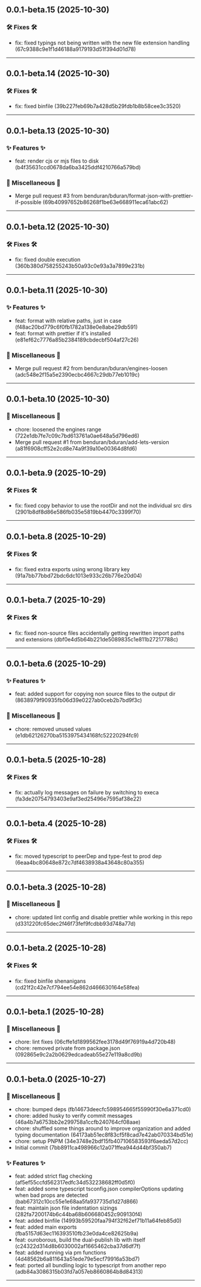 ## 0.0.1-beta.15 (2025-10-30)

### 🛠️ Fixes 🛠️

- fix: fixed typings not being written with the new file extension handling (67c9388c9e1f1d46188a9179193d51f394d01d78)

---

## 0.0.1-beta.14 (2025-10-30)

### 🛠️ Fixes 🛠️

- fix: fixed binfile (39b227feb69b7a428d5b29fdb1b8b58cee3c3520)

---

## 0.0.1-beta.13 (2025-10-30)

### ✨ Features ✨

- feat: render cjs or mjs files to disk (b4f35631ccd0678da6ba3425ddf4210766a579bd)



### 🔀 Miscellaneous 🔀

- Merge pull request #3 from benduran/bduran/format-json-with-prettier-if-possible (69b40997652b86268f1be63e668911eca61abc62)

---

## 0.0.1-beta.12 (2025-10-30)

### 🛠️ Fixes 🛠️

- fix: fixed double execution (360b380d758255243b50a93c0e93a3a7899e231b)

---

## 0.0.1-beta.11 (2025-10-30)

### ✨ Features ✨

- feat: format with relative paths, just in case (f48ac20bd779c6f0fb1782a138e0e8abe29db591)
- feat: format with prettier if it's installed (e81ef62c7776a85b2384189cbdecbf504af27c26)



### 🔀 Miscellaneous 🔀

- Merge pull request #2 from benduran/bduran/engines-loosen (adc548e2f15a5e2390ecbc4667c29db77eb1019c)

---

## 0.0.1-beta.10 (2025-10-30)

### 🔀 Miscellaneous 🔀

- chore: loosened the engines range (722e1db7fe7c09c7bd613761a0ae648a5d796ed6)
- Merge pull request #1 from benduran/bduran/add-lets-version (a81f6908cff52e2cd8e74a9f39a10e00364d8fd6)

---

## 0.0.1-beta.9 (2025-10-29)

### 🛠️ Fixes 🛠️

- fix: fixed copy behavior to use the rootDir and not the individual src dirs (2901b8df8d86e586fb035e5819bb4470c3399f70)

---

## 0.0.1-beta.8 (2025-10-29)

### 🛠️ Fixes 🛠️

- fix: fixed extra exports using wrong library key (91a7bb77bbd72bdc6dc1013e933c26b776e20d04)

---

## 0.0.1-beta.7 (2025-10-29)

### 🛠️ Fixes 🛠️

- fix: fixed non-source files accidentally getting rewritten import paths and extensions (dbf0e4d5b64b221de5089835c1e811b27217788c)

---

## 0.0.1-beta.6 (2025-10-29)

### ✨ Features ✨

- feat: added support for copying non source files to the output dir (8638979f90935fb06d39e0227ab0ceb2b7bd9f3c)



### 🔀 Miscellaneous 🔀

- chore: removed unused values (e1db62126270ba5153975434168fc52220294fc9)

---

## 0.0.1-beta.5 (2025-10-28)

### 🛠️ Fixes 🛠️

- fix: actually log messages on failure by switching to execa (fa3de20754793403e9af3ed25496e7595af38e22)

---

## 0.0.1-beta.4 (2025-10-28)

### 🛠️ Fixes 🛠️

- fix: moved typescript to peerDep and type-fest to prod dep (6eaa4bc80648e872c7df4638938a43648c80a355)

---

## 0.0.1-beta.3 (2025-10-28)

### 🔀 Miscellaneous 🔀

- chore: updated lint config and disable prettier while working in this repo (d331220fc65dec2f46f73fef9fcdbb93d748a77d)

---

## 0.0.1-beta.2 (2025-10-28)

### 🛠️ Fixes 🛠️

- fix: fixed binfile shenanigans (cd21f2c42e7cf794ee54e862d466630164e58fea)

---

## 0.0.1-beta.1 (2025-10-28)

### 🔀 Miscellaneous 🔀

- chore: lint fixes (06cffe1d1899562fee3178d49f76919a4d720b48)
- chore: removed private from package.json (092865e9c2a2b0629edcadeab55e27e119a8cd9b)

---

## 0.0.1-beta.0 (2025-10-27)

### 🔀 Miscellaneous 🔀

- chore: bumped deps (fb14673deecfc598954665f55990f30e6a371cd0)
- chore: added husky to verify commit messages (46a4b7a6753bb2e299758a1ccfb240764cf08aae)
- chore: shuffled some things around to improve organization and added typing documentation (64173ab51ec8f83cf5f8cad7e42ab070334bd51e)
- chore: setup PNPM (34e3748e2bdf15fb407106583593f6aeda57d2cc)
- Initial commit (7bb8911ca498966c12a071ffea944d44bf350ab7)



### ✨ Features ✨

- feat: added strict flag checking (af5ef55ccfd562317edfc34d532238682ff0d5f0)
- feat: added some typescript tsconfig.json compilerOptions updating when bad props are detected (bab67312c10cc55e1e68aa5fa937735d1d27d866)
- feat: maintain json file indentation sizings (282fa7200174b6c44ba68b606680452c909130f4)
- feat: added binfile (14993b59520faa794f32f62ef71b11a64feb85d0)
- feat: added main exports (fba5157d63ec116393510fb23e0da4ce82625b9a)
- feat: ouroborous, build the dual-publish lib with itself (c24322d314d8b6030002af1665462cba37d6df7f)
- feat: added running via pm functions (4d48562b6a811643a51ede79e5ecf79916a53bd7)
- feat: ported all bundling logic to typescript from another repo (adb84a3086315b03fd7a057eb8660864b8d84313)

---

